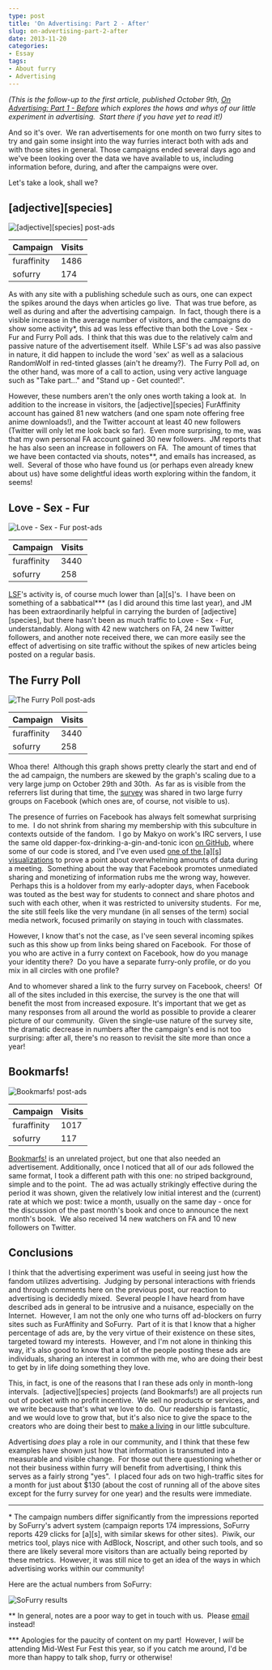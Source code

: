 ```yaml
---
type: post
title: 'On Advertising: Part 2 - After'
slug: on-advertising-part-2-after
date: 2013-11-20
categories:
- Essay
tags:
- About furry
- Advertising
---
```


*(This is the follow-up to the first article, published October 9th, <a
title="On Advertising: Part 1 – Before"
href="http://adjectivespecies.com/2013/10/09/on-advertising-part-1-before/">On
Advertising: Part 1 - Before</a> which explores the hows and whys of our little
experiment in advertising.  Start there if you have yet to read it!)*

And so it's over.  We ran advertisements for one month on two furry sites to
try and gain some insight into the way furries interact both with ads and with
those sites in general. Those campaigns ended several days ago and we've been
looking over the data we have available to us, including information before,
during, and after the campaigns were over.

Let's take a look, shall we?

## \[adjective\]\[species\]

![\[adjective\]\[species\] post-ads](/assets/furry/ads/as-postads.png)

<table>
<thead>
<tr>
<th id="label">Campaign</th>
<th id="nb_visits">Visits</th>
</tr>
</thead>
<tbody>
<tr>
<td>furaffinity</td>
<td>1486</td>
</tr>
<tr>
<td>sofurry</td>
<td>174</td>
</tr>
</tbody>
</table>

As with any site with a publishing schedule such as
ours, one can expect the spikes around the days when articles go live.  That
was true before, as well as during and after the advertising campaign.  In
fact, though there is a visible increase in the average number of visitors, and
the campaigns do show some activity\*, this ad was less effective than both the
Love - Sex - Fur and Furry Poll ads.  I think that this was due to the
relatively calm and passive nature of the advertisement itself.  While LSF's ad
was also passive in nature, it did happen to include the word 'sex' as well as
a salacious RandomWolf in red-tinted glasses (ain't he dreamy?).  The Furry
Poll ad, on the other hand, was more of a call to action, using very active
language such as "Take part..." and "Stand up - Get counted!".

However, these numbers aren't the only ones worth taking a look at.  In
addition to the increase in visitors, the \[adjective\]\[species\] FurAffinity
account has gained 81 new watchers (and one spam note offering free anime
downloads!), and the Twitter account at least 40 new followers (Twitter will
only let me look back so far).  Even more surprising, to me, was that my own
personal FA account gained 30 new followers.  JM reports that he has also seen
an increase in followers on FA.  The amount of times that we have been
contacted via shouts, notes\*\*, and emails has increased, as well.  Several of
those who have found us (or perhaps even already knew about us) have some
delightful ideas worth exploring within the fandom, it seems!

## Love - Sex - Fur

![Love - Sex - Fur post-ads](/assets/furry/ads/lsf-postads.png)

<table>
<thead>
<tr>
<th id="label">
Campaign
</th>
<th id="nb_visits">Visits</th>
</tr>
</thead>
<tbody>
<tr>
<td>furaffinity</td>
<td>3440</td>
</tr>
<tr>
<td>sofurry</td>
<td>258</td>
</tr>
</tbody>
</table>

[LSF](http://lovesexfur.com)'s activity is, of course much lower than
\[a\]\[s\]'s.  I have been on something of a sabbatical\*\*\* (as I did around
this time last year), and JM has been extraordinarily helpful in carrying the
burden of \[adjective\]\[species\], but there hasn't been as much traffic to
Love - Sex - Fur, understandably. Along with 42 new watchers on FA, 24 new
Twitter followers, and another note received there, we can more easily see the
effect of advertising on site traffic without the spikes of new articles being
posted on a regular basis.

## The Furry Poll

![The Furry Poll post-ads](/assets/furry/ads/furrypoll-postads.png)

<table>
<thead>
<tr>
<th id="label">Campaign</th>
<th id="nb_visits">Visits</th>
</tr>
</thead>
<tbody>
<tr>
<td>furaffinity</td>
<td>3440</td>
</tr>
<tr>
<td>sofurry</td>
<td>258</td>
</tr>
</tbody>
</table>

Whoa there!  Although this graph shows pretty clearly the start and end of the
ad campaign, the numbers are skewed by the graph's scaling due to a very large
jump on October 29th and 30th.  As far as is visible from the referrers list
during that time, the <a href="http://furrypoll.com" target="_blank">survey</a>
was shared in two large furry groups on Facebook (which ones are, of course,
not visible to us).

The presence of furries on Facebook has always felt somewhat surprising to me.
 I do not shrink from sharing my membership with this subculture in contexts
outside of the fandom.  I go by Makyo on work's IRC servers, I use the same old
dapper-fox-drinking-a-gin-and-tonic icon <a href="https://github.com/makyo"
target="_blank">on GitHub</a>, where some of our code is stored, and I've even
used <a href="http://vis.adjectivespecies.com/microsurvey/2011/"
target="_blank">one of the \[a\]\[s\] visualizations</a> to prove a point about
overwhelming amounts of data during a meeting.  Something about the way that
Facebook promotes unmediated sharing and monetizing of information rubs me the
wrong way, however.  Perhaps this is a holdover from my early-adopter days,
when Facebook was touted as the best way for students to connect and share
photos and such with each other, when it was restricted to university students.
 For me, the site still feels like the very mundane (in all senses of the term)
social media network, focused primarily on staying in touch with classmates.

However, I know that's not the case, as I've seen several incoming spikes such
as this show up from links being shared on Facebook.  For those of you who are
active in a furry context on Facebook, how do you manage your identity there?
 Do you have a separate furry-only profile, or do you mix in all circles with
one profile?

And to whomever shared a link to the furry survey on Facebook, cheers!  Of all
of the sites included in this exercise, the survey is the one that will benefit
the most from increased exposure. It's important that we get as many responses
from all around the world as possible to provide a clearer picture of our
community.  Given the single-use nature of the survey site, the dramatic
decrease in numbers after the campaign's end is not too surprising: after all,
there's no reason to revisit the site more than once a year!

## Bookmarfs!

![Bookmarfs! post-ads](/assets/furry/ads/bookmarfs-postads.png)

<table>
<thead>
<tr>
<th id="label">Campaign</th>
<th id="nb_visits">Visits</th>
</tr>
</thead>
<tbody>
<tr>
<td>furaffinity</td>
<td>1017</td>
</tr>
<tr>
<td>sofurry</td>
<td>117</td>
</tr>
</tbody>
</table>

[Bookmarfs!](http://bookmarfs.com) is an unrelated project, but one that also
needed an advertisement. Additionally, once I noticed that all of our ads
followed the same format, I took a different path with this one: no striped
background, simple and to the point.  The ad was actually strikingly effective
during the period it was shown, given the relatively low initial interest and
the (current) rate at which we post: twice a month, usually on the same day -
once for the discussion of the past month's book and once to announce the next
month's book.  We also received 14 new watchers on FA and 10 new followers on
Twitter.  

## Conclusions

I think that the advertising experiment was useful in seeing just how the
fandom utilizes advertising.  Judging by personal interactions with friends and
through comments here on the previous post, our reaction to advertising is
decidedly mixed.  Several people I have heard from have described ads in
general to be intrusive and a nuisance, especially on the Internet.  However, I
am not the only one who turns off ad-blockers on furry sites such as
FurAffinity and SoFurry.  Part of it is that I know that a higher percentage of
ads are, by the very virtue of their existence on these sites, targeted toward
my interests.  However, and I'm not alone in thinking this way, it's also good
to know that a lot of the people posting these ads are individuals, sharing an
interest in common with me, who are doing their best to get by in life doing
something they love.

This, in fact, is one of the reasons that I ran these ads only in month-long
intervals.  \[adjective\]\[species\] projects (and Bookmarfs!) are all projects run
out of pocket with no profit incentive.  We sell no products or services, and
we write because that's what we love to do.  Our readership is fantastic, and
we would love to grow that, but it's also nice to give the space to the
creators who are doing their best to <a title="Art and Money"
href="http://adjectivespecies.com/2012/07/11/art-and-money/"
target="_blank">make a living</a> in our little subculture.

Advertising <em>does</em> play a role in our community, and I think that these
few examples have shown just how that information is transmuted into a
measurable and visible change.  For those out there questioning whether or not
their business within furry will benefit from advertising, I think this serves
as a fairly strong "yes".  I placed four ads on two high-traffic sites for a
month for just about $130 (about the cost of running all of the above sites
except for the furry survey for one year) and the results were immediate.

-----

\* The campaign numbers differ significantly from the impressions reported by
SoFurry's advert system (campaign reports 174 impressions, SoFurry reports 429
clicks for \[a\]\[s\], with similar skews for other sites).  Piwik, our metrics
tool, plays nice with AdBlock, Noscript, and other such tools, and so there are
likely several more visitors than are actually being reported by these metrics.
 However, it was still nice to get an idea of the ways in which advertising
works within our community!

Here are the actual numbers from SoFurry:

![SoFurry results](/assets/furry/ads/sofurry-results.png)

\*\* In general, notes are a poor way to get in touch with us.  Please <a
href="mailto:submit@adjectivespecies.com" target="_blank">email</a> instead!

\*\*\* Apologies for the paucity of content on my part!  However, I <em>will</em>
be attending Mid-West Fur Fest this year, so if you catch me around, I'd be
more than happy to talk shop, furry or otherwise!
